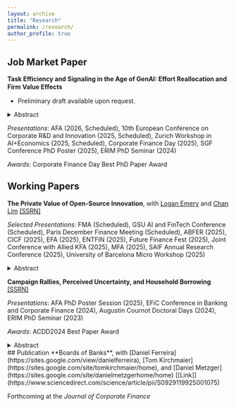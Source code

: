 ```yaml
---
layout: archive
title: "Research"
permalink: /research/
author_profile: true
---
```


## Job Market Paper

**Task Efficiency and Signaling in the Age of GenAI: Effort Reallocation and Firm Value Eﬀects** 
- Preliminary draft available upon request.

<details>
<summary> Abstract </summary>
In this paper, I study how Generative AI (GenAI) reshapes effort allocation and firm value by influencing the costs and signaling value of AI-assisted tasks. Using developer-level data from open-source projects linked to U.S. public firms and the launch of GitHub Copilot as a shock, I find that GenAI increases productivity in coding tasks but reduces the signaling value of such work for less-established developers. While senior developers benefit from increased efficiency in coding tasks, junior developers, whose contributions are less visible in an AI-assisted environment, create more-valuable projects as a more effective signal of ability. These changes in signaling incentives are reflected in selection of projects and languages, job mobility, promotion rates, and firm-level outcomes. Firms with more junior innovators exposed to AI see greater value creation from new projects, while non-innovative firms with senior teams capture efficiency gains. The findings shed new lights on the dual role of GenAI as both a productivity tool and a force reshaping labor market signaling.
</details>

*Presentations*: AFA (2026, Scheduled), 10th European Conference on Corporate R&D and Innovation (2025, Scheduled), Zurich Workshop in AI+Economics (2025, Scheduled), Corporate Finance Day (2025), SGF Conference PhD Poster (2025), ERIM PhD Seminar (2024)

*Awards*: Corporate Finance Day Best PhD Paper Award

## Working Papers

**The Private Value of Open-Source Innovation**, with [Logan Emery](https://www.logan-emery.com/home) and [Chan Lim](https://www.chan-lim.com/) [[SSRN]](https://papers.ssrn.com/sol3/papers.cfm?abstract_id=5054880)

*Selected Presentations*:  FMA (Scheduled), GSU AI and FinTech Conference (Scheduled), Paris December Finance Meeting (Scheduled), ABFER (2025), CICF (2025), EFA (2025), ENTFIN (2025), Future Finance Fest (2025), Joint Conference with Allied KFA (2025), MFA (2025), SAIF Annual Research Conference (2025), University of Barcelona Micro Workshop (2025)

<details>
<summary> Abstract </summary>
Open-source innovation lacks the legal excludability viewed as essential for generating private value from innovation. Nonetheless, using investor reactions to GitHub releases by U.S. public firms from 2015-2023, we estimate an average private value of \$849,000 per project. Extrapolation to all projects during this period implies a total value of \$909 billion. Firms facing less competition release more projects, and both lower competition and restrictive licenses generate more private value. This value predicts firm growth, but peer benefits are modest. Overall, firms generate private value from open-source innovation by limiting spillovers, challenging the notion that open source fosters industry-wide growth.
</details>

**Campaign Rallies, Perceived Uncertainty, and Household Borrowing** [[SSRN]](https://papers.ssrn.com/sol3/papers.cfm?abstract_id=4924594)

*Presentations*: AFA PhD Poster Session (2025), EFiC Conference in Banking and Corporate Finance (2024), Augustin Cournot Doctoral Days (2024), ERIM PhD Seminar (2023) 

*Awards*: ACDD2024 Best Paper Award

<details>
<summary> Abstract </summary>
This paper examines how political compaigns during the 2016 U.S. presidential election influences perceptions of economic uncertainty and subsequent household financial behaviors. Using a difference-in-differences approach, I show that Clinton's rallies reduced perceived economic uncertainty, particularly macro uncertainty. Moreover, areas hosting rallies showed an increase in P2P and mortgage loan applications after Clinton's visits, aligning with life-cycle models with precautionary motives. Effects are stronger in areas having higher initial level of economic uncertainty. In contrast, Trump's rallies did not significantly influence uncertainty perceptions or borrowing decisions. These findings shed light on a novel channel through which campaign information shapes real financial decisions, with effects contingent on the candidate involved.
</details>
## Publication
**Boards of Banks**, with [Daniel Ferreira](https://sites.google.com/view/danielferreira), [Tom Kirchmaier](https://sites.google.com/site/tomkirchmaier/home), and [Daniel Metzger](https://sites.google.com/site/danielmetzgerhome/home) [[Link]](https://www.sciencedirect.com/science/article/pii/S0929119925001075)

Forthcoming at the *Journal of Corporate Finance*


